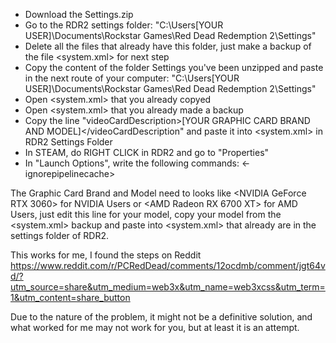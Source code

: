 - Download the Settings.zip
- Go to the RDR2 settings folder: "C:\Users\[YOUR USER]\Documents\Rockstar Games\Red Dead Redemption 2\Settings"
- Delete all the files that already have this folder, just make a backup of the file <system.xml> for next step
- Copy the content of the folder Settings you've been unzipped and paste in the next route of your computer: "C:\Users\[YOUR USER]\Documents\Rockstar Games\Red Dead Redemption 2\Settings"
- Open <system.xml> that you already copyed
- Open <system.xml> that you already made a backup
- Copy the line "videoCardDescription>[YOUR GRAPHIC CARD BRAND AND MODEL]</videoCardDescription" and paste it into <system.xml> in RDR2 Settings Folder
- In STEAM, do RIGHT CLICK in RDR2 and go to "Properties"
- In "Launch Options", write the following commands: <-ignorepipelinecache>

The Graphic Card Brand and Model need to looks like <NVIDIA GeForce RTX 3060> for NVIDIA Users or <AMD Radeon RX 6700 XT> for AMD Users, just edit this line for your model, copy your model from the <system.xml> backup and paste into <system.xml> that already are in the settings folder of RDR2.

This works for me, I found the steps on Reddit <https://www.reddit.com/r/PCRedDead/comments/12ocdmb/comment/jgt64vd/?utm_source=share&utm_medium=web3x&utm_name=web3xcss&utm_term=1&utm_content=share_button>

Due to the nature of the problem, it might not be a definitive solution, and what worked for me may not work for you, but at least it is an attempt.
